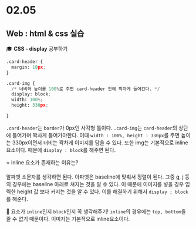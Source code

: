 # 02.05

## Web : html & css 실습



:mortar_board: **CSS - display** 공부하기

```python
.card-header {
  margin: 18px;
}

.card-img {
  /* 너비와 높이를 100%로 주면 card-header 안에 꽉차게 들어간다. */
  display: block;
  width: 100%;
  height: 330px;

}
```

`.card-header`는 `border`가 0px인 사각형 틀이다. `.card-img`는 `card-header`의 상단에 들어가며 꽉차게 들어가야한다. 이때 `width : 100%, height : 330px`를 주면 높이는 330px이면서 너비는 꽉차게 이미지를 담을 수 있다. 또한 img는 기본적으로 inline요소이다. 때문에 `display : block`를 해주면 된다.



:star: inline 요소가 존재하는 이유는?

알파벳 소문자를 생각하면 된다. 아파벳은 baseline에 맞춰서 정렬이 된다. 그중 g, j 등의 경우에는 baseline 아래로 쳐지는 것을 알 수 있다. 이 때문에 이미지를 넣을 경우 입력한 height 값 보다 커지는 것을 알 수 있다. 이를 해결하기 위해서 `display ; block`를 해준다. 



:pencil: 요소가 `inline`인지 `block`인지 꼭 생각해주기! `inline`의 경우에는 `top, bottom`을 줄 수 없기 때문이다. 이미지는 기본적으로 inline요소이다. 
